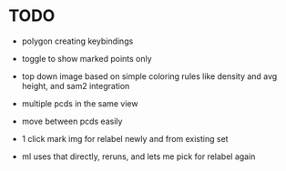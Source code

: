 # TODO

- polygon creating keybindings
- toggle to show marked points only
- top down image based on simple coloring rules like density and avg height, and sam2 integration
- multiple pcds in the same view
- move between pcds easily

- 1 click mark img for relabel newly and from existing set
- ml uses that directly, reruns, and lets me pick for relabel again
